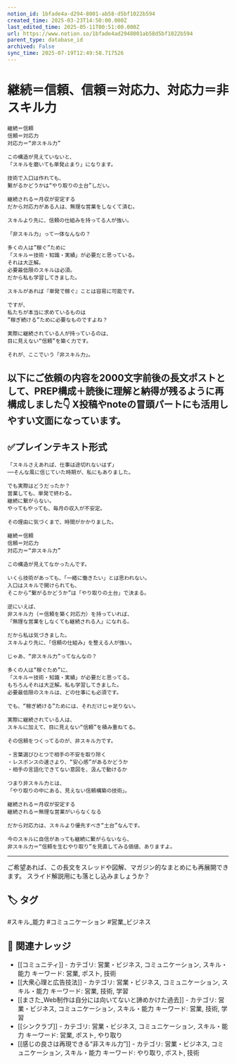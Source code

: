 ```yaml
---
notion_id: 1bfade4a-d294-8001-ab58-d5bf1022b594
created_time: 2025-03-23T14:50:00.000Z
last_edited_time: 2025-05-11T00:51:00.000Z
url: https://www.notion.so/1bfade4ad2948001ab58d5bf1022b594
parent_type: database_id
archived: False
sync_time: 2025-07-19T12:49:58.717526
---
```


# 継続＝信頼、信頼＝対応力、対応力＝非スキル力

```plain text
継続＝信頼
信頼＝対応力
対応力＝“非スキル力”

この構造が見えていないと、
「スキルを磨いても単発止まり」になります。

技術で入口は作れても、
繋がるかどうかは“やり取りの土台”しだい。

継続される＝月収が安定する
だから対応力がある人は、無理な営業をしなくて済む。

スキルより先に、信頼の仕組みを持ってる人が強い。

「非スキル力」って一体なんなの？

多くの人は”稼ぐ”ために
「スキル＝技術・知識・実績」が必要だと思っている。
それは大正解。
必要最低限のスキルは必須。
だから私も学習してきました。

スキルがあれば『単発で稼ぐ』ことは容易に可能です。

ですが、
私たちが本当に求めているものは
”稼ぎ続ける”ために必要なものですよね？

実際に継続されている人が持っているのは、
目に見えない“信頼”を築く力です。

それが、ここでいう「非スキル力」。
```
以下にご依頼の内容を2000文字前後の長文ポストとして、PREP構成＋読後に理解と納得が残るように再構成しました👇
X投稿やnoteの冒頭パートにも活用しやすい文面になっています。
---
## ✅プレインテキスト形式
```plain text
「スキルさえあれば、仕事は途切れないはず」
──そんな風に信じていた時期が、私にもありました。

でも実際はどうだったか？
営業しても、単発で終わる。
継続に繋がらない。
やってもやっても、毎月の収入が不安定。

その理由に気づくまで、時間がかかりました。

継続＝信頼
信頼＝対応力
対応力＝“非スキル力”

この構造が見えてなかったんです。

いくら技術があっても、「一緒に働きたい」とは思われない。
入口はスキルで開けられても、
そこから“繋がるかどうか”は「やり取りの土台」で決まる。

逆にいえば、
非スキル力（＝信頼を築く対応力）を持っていれば、
「無理な営業をしなくても継続される人」になれる。

だから私は気づきました。
スキルより先に、「信頼の仕組み」を整える人が強い。

じゃあ、“非スキル力”ってなんなの？

多くの人は“稼ぐため”に、
「スキル＝技術・知識・実績」が必要だと思ってる。
もちろんそれは大正解。私も学習してきました。
必要最低限のスキルは、どの仕事にも必須です。

でも、“稼ぎ続ける”ためには、それだけじゃ足りない。

実際に継続されている人は、
スキルに加えて、目に見えない“信頼”を積み重ねてる。

その信頼をつくってるのが、非スキル力です。

・言葉選びひとつで相手の不安を取り除く
・レスポンスの速さより、“安心感”があるかどうか
・相手の言語化できてない意図を、汲んで動けるか

つまり非スキル力とは、
「やり取りの中にある、見えない信頼構築の技術」。

継続される＝月収が安定する
継続される＝無理な営業がいらなくなる

だから対応力は、スキルより優先すべき“土台”なんです。

今のスキルに自信があっても継続に繋がらないなら、
非スキル力＝“信頼を生むやり取り”を見直してみる価値、ありますよ。

```
---
ご希望あれば、この長文をスレッドや図解、マガジン的なまとめにも再展開できます。
スライド解説用にも落とし込みましょうか？

## 🏷️ タグ
#スキル_能力 #コミュニケーション #営業_ビジネス

## 🔗 関連ナレッジ
- [[コミュニティ]] - カテゴリ: 営業・ビジネス, コミュニケーション, スキル・能力 キーワード: 営業, ポスト, 技術
- [[大衆心理と広告技法]] - カテゴリ: 営業・ビジネス, コミュニケーション, スキル・能力 キーワード: 営業, 技術, 学習
- [[まさた_Web制作は自分には向いてないと諦めかけた過去]] - カテゴリ: 営業・ビジネス, コミュニケーション, スキル・能力 キーワード: 営業, 技術, 学習
- [[シンクラブ]] - カテゴリ: 営業・ビジネス, コミュニケーション, スキル・能力 キーワード: 営業, ポスト, やり取り
- [[感じの良さは再現できる“非スキル力”]] - カテゴリ: 営業・ビジネス, コミュニケーション, スキル・能力 キーワード: やり取り, ポスト, 技術

